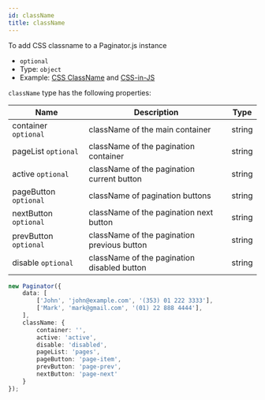 ```yaml
---
id: className
title: className
---
```


To add CSS classname to a Paginator.js instance

-   `optional`
-   Type: `object`
-   Example: [CSS ClassName](../examples/css-classname.md) and [CSS-in-JS](../examples/css-in-js.md)

`className` type has the following properties:

<div className="full-width">

| Name                  | Description                                 | Type   |
| --------------------- | ------------------------------------------- | ------ |
| container `optional`  | className of the main container             | string |
| pageList `optional`   | className of the pagination container       | string |
| active `optional`     | className of the pagination current button  | string |
| pageButton `optional` | className of pagination buttons             | string |
| nextButton `optional` | className of the pagination next button     | string |
| prevButton `optional` | className of the pagination previous button | string |
| disable `optional`    | className of the pagination disabled button | string |

</div>

```ts
new Paginator({
    data: [
        ['John', 'john@example.com', '(353) 01 222 3333'],
        ['Mark', 'mark@gmail.com', '(01) 22 888 4444'],
    ],
    className: {
        container: '',
        active: 'active',
        disable: 'disabled',
        pageList: 'pages',
        pageButton: 'page-item',
        prevButton: 'page-prev',
        nextButton: 'page-next'
    }
});
```
